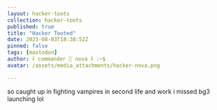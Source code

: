 ```yaml
---
layout: hacker-toots
collection: hacker-toots
published: true
title: "Hacker Tooted"
date: 2023-08-03T18:38:52Z
pinned: false
tags: [mastodon]
author: ⸸ commander ░ nova ⸸ :~$
avatar: /assets/media_attachments/hacker-nova.png

---
```


<p>so caught up in fighting vampires in second life and work i missed bg3 launching lol</p>


